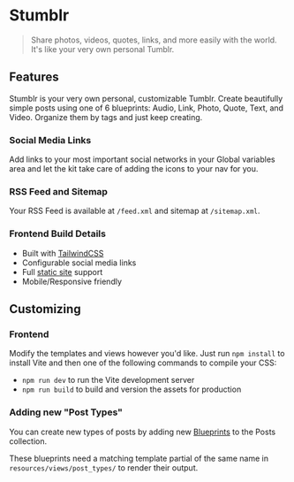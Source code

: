 <!-- statamic:hide -->
# Stumblr
> Share photos, videos, quotes, links, and more easily with the world. It's like your very own personal Tumblr.
<!-- /statamic:hide -->

## Features

Stumblr is your very own personal, customizable Tumblr. Create beautifully simple posts using one of 6 blueprints: Audio, Link, Photo, Quote, Text, and Video. Organize them by tags and just keep creating.

### Social Media Links

Add links to your most important social networks in your Global variables area and let the kit take care of adding the icons to your nav for you.

### RSS Feed and Sitemap

Your RSS Feed is available at `/feed.xml` and sitemap at `/sitemap.xml`.

### Frontend Build Details

- Built with [TailwindCSS](https://tailwindcss.com)
- Configurable social media links
- Full [static site](https://github.com/statamic/ssg) support
- Mobile/Responsive friendly

## Customizing

### Frontend

Modify the templates and views however you'd like. Just run `npm install` to install Vite and then one of the following commands to compile your CSS:

- `npm run dev` to run the Vite development server
- `npm run build` to build and version the assets for production

### Adding new "Post Types"

You can create new types of posts by adding new [Blueprints](https://statamic.dev/blueprints) to the Posts collection.

These blueprints need a matching template partial of the same name in `resources/views/post_types/` to render their output.
